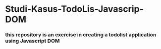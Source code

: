 # Studi-Kasus-TodoLis-Javascrip-DOM

### this repository is an exercise in creating a todolist application using Javascript DOM

